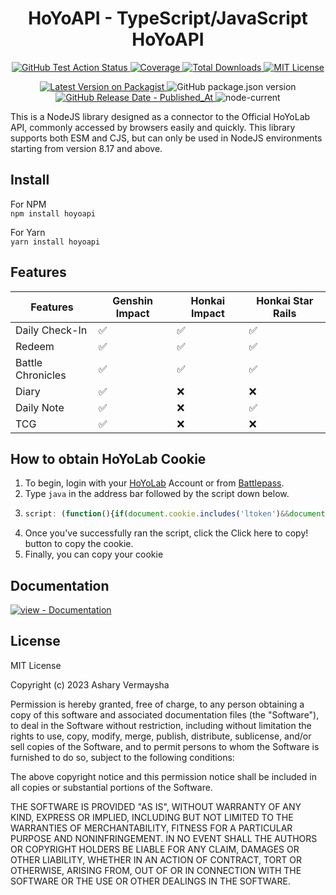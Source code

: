 <div align="center">
  <h1>HoYoAPI - TypeScript/JavaScript HoYoAPI</h1>

  <p>
        <a href="https://github.com/wavyflow/hoyoapi/actions/workflows/test.yml" target="_blank">
            <img src="https://img.shields.io/github/actions/workflow/status/wavyflow/hoyoapi/test.yml?branch=master&amp;label=test&amp;style=flat-square" alt="GitHub Test Action Status" />
        </a>
        <a href="https://hoyoapi-coverage.netlify.app/" target="_blank">
            <img src="https://raw.githubusercontent.com/wavyflow/hoyoapi/gh-pages/badges.svg" alt="Coverage" />
        </a>
        <a href="https://www.npmjs.com/package/hoyoapi" target="_blank">
            <img src="https://img.shields.io/npm/dt/hoyoapi.svg?style=flat-square" alt="Total Downloads" />
        </a>
        <a href="https://github.com/wavyflow/hoyoapi/blob/master/LICENSE">
            <img src="https://img.shields.io/github/license/wavyflow/hoyoapi?style=flat-square" alt="MIT License" />
        </a>
    </p>
    <p>
      <a href="https://www.npmjs.com/package/hoyoapi" target="_blank">
          <img src="https://img.shields.io/npm/v/hoyoapi.svg?style=flat-square" alt="Latest Version on Packagist" />
      </a>
      <img alt="GitHub package.json version" src="https://img.shields.io/github/package-json/v/wavyflow/hoyoapi/master?style=flat-square&label=github" />
      <a href="https://github.com/wavyflow/hoyoapi/releases/latest" target="_blank">
          <img src="https://img.shields.io/github/release-date/wavyflow/hoyoapi?style=flat-square" alt="GitHub Release Date - Published_At" />
      </a>
      <img alt="node-current" src="https://img.shields.io/node/v/hoyoapi?style=flat-square" />
    </p>
</div>

This is a NodeJS library designed as a connector to the Official HoYoLab API, commonly accessed by browsers easily and quickly. This library supports both ESM and CJS, but can only be used in NodeJS environments starting from version 8.17 and above.

## Install

For NPM <br/>
`npm install hoyoapi`

For Yarn <br/>
`yarn install hoyoapi`

## Features

| Features          | Genshin Impact     | Honkai Impact      | Honkai Star Rails  |
| ----------------- | ------------------ | ------------------ | ------------------ |
| Daily Check-In    | :white_check_mark: | :white_check_mark: | :white_check_mark: |
| Redeem            | :white_check_mark: | :white_check_mark: | :white_check_mark: |
| Battle Chronicles | :white_check_mark: | :white_check_mark: | :white_check_mark: |
| Diary             | :white_check_mark: | :x:                | :x:                |
| Daily Note        | :white_check_mark: | :x:                | :white_check_mark: |
| TCG               | :white_check_mark: | :x:                | :x:                |

## How to obtain HoYoLab Cookie

1. To begin, login with your [HoYoLab](https://www.hoyolab.com/home) Account or from [Battlepass](https://act.hoyolab.com/app/community-game-records-sea/index.html?bbs_presentation_style=fullscreen&bbs_auth_required=true&gid=2&user_id=122516750&utm_source=hoyolab&utm_medium=gamecard&bbs_theme=light&bbs_theme_device=1#/ys).
2. Type `java` in the address bar followed by the script down below.
3. ```javascript
   script: (function(){if(document.cookie.includes('ltoken')&&document.cookie.includes('ltuid')){const e=document.createElement('input');e.value=document.cookie,document.body.appendChild(e),e.focus(),e.select();var t=document.execCommand('copy');document.body.removeChild(e),t?alert('HoYoLAB cookie copied to clipboard'):prompt('Failed to copy cookie. Manually copy the cookie below:\n\n',e.value)}else alert('Please logout and log back in. Cookie is expired/invalid!')})();
   ```
4. Once you've successfully ran the script, click the Click here to copy! button to copy the cookie.
5. Finally, you can copy your cookie

## Documentation

[![view - Documentation](https://img.shields.io/badge/view-Documentation-blue?style=for-the-badge)](https://wavyflow.github.io/hoyoapi/ 'Go to project documentation')

## License

MIT License

Copyright (c) 2023 Ashary Vermaysha

Permission is hereby granted, free of charge, to any person obtaining a copy
of this software and associated documentation files (the "Software"), to deal
in the Software without restriction, including without limitation the rights
to use, copy, modify, merge, publish, distribute, sublicense, and/or sell
copies of the Software, and to permit persons to whom the Software is
furnished to do so, subject to the following conditions:

The above copyright notice and this permission notice shall be included in all
copies or substantial portions of the Software.

THE SOFTWARE IS PROVIDED "AS IS", WITHOUT WARRANTY OF ANY KIND, EXPRESS OR
IMPLIED, INCLUDING BUT NOT LIMITED TO THE WARRANTIES OF MERCHANTABILITY,
FITNESS FOR A PARTICULAR PURPOSE AND NONINFRINGEMENT. IN NO EVENT SHALL THE
AUTHORS OR COPYRIGHT HOLDERS BE LIABLE FOR ANY CLAIM, DAMAGES OR OTHER
LIABILITY, WHETHER IN AN ACTION OF CONTRACT, TORT OR OTHERWISE, ARISING FROM,
OUT OF OR IN CONNECTION WITH THE SOFTWARE OR THE USE OR OTHER DEALINGS IN THE
SOFTWARE.
